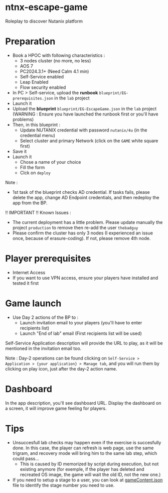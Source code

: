 # ntnx-escape-game
Roleplay to discover Nutanix platform

# Preparation
- Book a HPOC with following characteristics : 
    - 3 nodes cluster (no more, no less)
    - AOS 7
    - PC2024.3.1+ (Need Calm 4.1 min)
    - Self-Service enabled
    - Leap Enabled
    - Flow security enabled
- In PC > Self-service, upload the **runbook**  `blueprint/EG-prerequisites.json` in the `lab` project 
- Launch it
- Upload the **blueprint** `blueprint/EG-EscapeGame.json` in the `lab` project (WARNING : Ensure you have launched the runbook first or you'll have problems)
- Then, in this blueprint :
  - Update NUTANIX credential with password `nutanix/4u` (in the credential menu)
  - Select cluster and primary Network (click on the `GAME` white square first)
- Save it
- Launch it
  - Chose a name of your choice
  - Fill the form
  - Clck on `deploy`

Note : 
 - 1st task of the blueprint checks AD credential. If tasks fails, please delete the app, change AD Endpoint credentials, and then redeploy the app from the BP.

!! IMPORTANT !! Known Issues : 
 - The current deployment has a little problem. Please update manually the project `production` to remove then re-add the user `thebadguy`
 - Please confirm the cluster has only 3 nodes (I experienced an issue once, because of erasure-coding). If not, please remove 4th node.

# Player prerequisites
- Internet Access
- If you want to use VPN access, ensure your players have installed and tested it first

# Game launch
- Use Day 2 actions of the BP to :
  - Launch invitation email to your players (you'll have to enter recipients list)
  - Launch "End of lab" email (First recipients list will be used)

Self-Service Application description will provide the URL to play, as it will be mentioned in the invitation email too.

Note : Day-2 operations can be found clicking on `Self-Service > Application > {your application} > Manage tab`, and you will run them by clicking on play icon, just after the day-2 action name.

# Dashboard

In the app description, you'll see dashboard URL. Display the dashboard on a screen, it will improve game feeling for players.

# Tips
- Unsuccesfull lab checks may happen even if the exercise is succesfully done. In this case, the player can refresh is web page, use the same trigram, and recovery mode will bring him to the same lab step, which could pass...
  - This is caused by ID memorized by script during execution, but not existing anymore (for exemple, if the player has deleted and recreated OS image, the game will wait the old ID, not the new one.)
- If you need to setup a stage to a user, you can look at [gameContent.json](gameContent.json) file to identify the stage number you need to use. 

